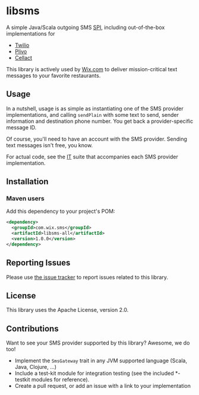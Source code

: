 # libsms
A simple Java/Scala outgoing SMS [SPI](https://en.wikipedia.org/wiki/Service_provider_interface), including out-of-the-box implementations for
* [Twilio](http://www.twilio.com/)
* [Plivo](https://www.plivo.com/)
* [Cellact](http://www.cellact.co.il/)

This library is actively used by [Wix.com](http://www.wix.com/) to deliver mission-critical text messages to your favorite restaurants.

## Usage
In a nutshell, usage is as simple as instantiating one of the SMS provider implementations, and calling `sendPlain` with some text to send, sender information and destination phone number. You get back a provider-specific message ID.

Of course, you'll need to have an account with the SMS provider. Sending text messages isn't free, you know.

For actual code, see the [IT](https://en.wikipedia.org/wiki/Integration_testing) suite that accompanies each SMS provider implementation.

## Installation
### Maven users

Add this dependency to your project's POM:

```xml
<dependency>
  <groupId>com.wix.sms</groupId>
  <artifactId>libsms-all</artifactId>
  <version>1.0.0</version>
</dependency>
```

## Reporting Issues

Please use [the issue tracker](https://github.com/wix/libsms/issues) to report issues related to this library.

## License
This library uses the Apache License, version 2.0.

## Contributions
Want to see your SMS provider supported by this library? Awesome, we do too!
* Implement the `SmsGateway` trait in any JVM supported language (Scala, Java, Clojure, ...)
* Include a test-kit module for integration testing (see the included *-testkit modules for reference).
* Create a pull request, or add an issue with a link to your implementation
